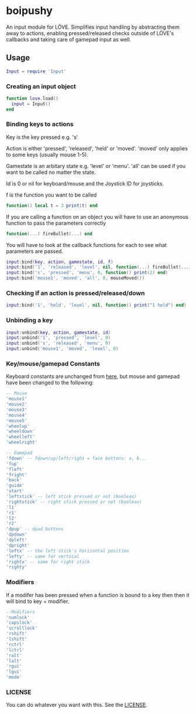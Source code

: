 # boipushy

An input module for LÖVE. Simplifies input handling by abstracting them away to actions,
enabling pressed/released checks outside of LÖVE's callbacks and taking care of gamepad input as well.

## Usage

```lua
Input = require 'Input'
```

### Creating an input object

```lua
function love.load()
  input = Input()
end
```

### Binding keys to actions

Key is the key pressed e.g. 's'

Action is either 'pressed', 'released', 'held' or 'moved'. 'moved' only applies to some keys (usually mouse 1-5).

Gamestate is an arbitary state e.g. 'level' or 'menu'. 'all' can be used if you want to be called no matter the state.

Id is 0 or nil for keyboard/mouse and the Joystick ID for joysticks.

f is the function you want to be called

```lua
function() local t = 3 print(t) end
```

If you are calling a function on an object you will have to use an anonymous function to pass the parameters correctly

```lua
function(...) fireBullet(...) end
```

You will have to look at the callback functions for each to see what parameters are passed.

```lua
input:bind(key, action, gamestate, id, f)
input:bind('1', 'released', 'level', nil, function(...) fireBullet(...) end)
input:bind('s', 'pressed', 'menu', 0, function() print(2) end)
input:bind('mouse1', 'moved', 'all', 0, mouseMoved())
```

### Checking if an action is pressed/released/down

```lua
input:bind('1', 'held', 'level', nil, function() print("1 held") end)
```

### Unbinding a key

```lua
input:unbind(key, action, gamestate, id)
input:unbind('1', 'pressed', 'level', 0)
input:unbind('s', 'released', 'menu', 0)
input:unbind('mouse1', 'moved', 'level', 0)
```

### Key/mouse/gamepad Constants

Keyboard constants are unchanged from [here](https://www.love2d.org/wiki/KeyConstant), but mouse and gamepad have been changed to the following:

```lua
-- Mouse
'mouse1'
'mouse2'
'mouse3'
'mouse4'
'mouse5'
'wheelup'
'wheeldown'
'wheelleft'
'wheelright'

-- Gamepad
'fdown' -- fdown/up/left/right = face buttons: a, b...
'fup'
'fleft'
'fright'
'back'
'guide'
'start'
'leftstick' -- left stick pressed or not (boolean)
'rightstick' -- right stick pressed or not (boolean)
'l1'
'r1'
'l2'
'r2'
'dpup' -- dpad buttons
'dpdown'
'dpleft'
'dpright'
'leftx' -- the left stick's horizontal position
'lefty' -- same for vertical
'rightx' -- same for right stick
'righty'
```

### Modifiers

If a modifer has been pressed when a function is bound to a key then then it will bind to key + modifier.

```lua
--Modifiers
'numlock'
'capslock'
'scrolllock'
'rshift'
'lshift'
'rctrl'
'lctrl'
'ralt'
'lalt'
'rgui'
'lgui'
'mode'
```

### LICENSE

You can do whatever you want with this. See the [LICENSE](https://github.com/adonaac/thomas/blob/master/LICENSE).
